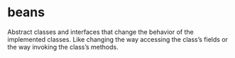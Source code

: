 # beans
Abstract classes and interfaces that change the behavior of the implemented classes. Like changing the way accessing the class’s fields or the way invoking the class’s methods.
